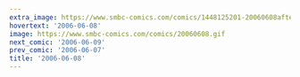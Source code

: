 ```yaml
---
extra_image: https://www.smbc-comics.com/comics/1448125201-20060608after.png
hovertext: '2006-06-08'
image: https://www.smbc-comics.com/comics/20060608.gif
next_comic: '2006-06-09'
prev_comic: '2006-06-07'
title: '2006-06-08'
---
```


